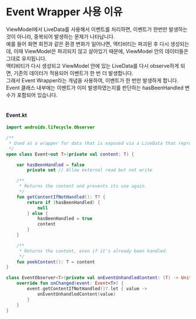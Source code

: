# Event Wrapper 사용 이유
ViewModel에서 LiveData를 사용해서 이벤트를 처리하면, 이벤트가 한번만 발생하는 것이 아니라, 중복되어 발생하는 문제가 나타납니다.<br>
예를 들어 화면 회전과 같은 환경 변화가 일어나면, 액티비티는 파괴된 후 다시 생성되는데, 이때 ViewModel은 파괴되지 않고 살아있기 때문에, ViewModel 안의 데이터들은 그대로 유지됩니다.<br>
액티비티가 다시 생성되고 ViewModel 안에 있는 LiveData를 다시 observe하게 되면, 기존의 데이터가 적용되어 이벤트가 한 번 더 발생합니다.<br>
그래서 Event Wrapper라는 개념을 사용하여, 이벤트가 한 번만 발생하게 합니다. Event 클래스 내부에는 이벤트가 이미 발생하였는지를 판단하는 hasBeenHandled 변수가 포함되어 있습니다.
<br>
<br>

#### Event.kt
``` kotlin
import androidx.lifecycle.Observer

/**
 * Used as a wrapper for data that is exposed via a LiveData that represents an event.
 */
open class Event<out T>(private val content: T) {

    var hasBeenHandled = false
        private set // Allow external read but not write

    /**
     * Returns the content and prevents its use again.
     */
    fun getContentIfNotHandled(): T? {
        return if (hasBeenHandled) {
            null
        } else {
            hasBeenHandled = true
            content
        }
    }

    /**
     * Returns the content, even if it's already been handled.
     */
    fun peekContent(): T = content
}

class EventObserver<T>(private val onEventUnhandledContent: (T) -> Unit) : Observer<Event<T>> {
    override fun onChanged(event: Event<T>) {
        event.getContentIfNotHandled()?.let { value ->
            onEventUnhandledContent(value)
        }
    }
}
```
